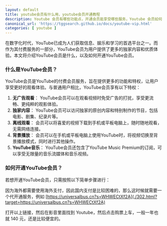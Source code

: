 ```yaml
---
layout: default
title: youtube会员有什么用，youtube会员开通教程
description: Youtube 会员有哪些功能点，开通会员能享受哪些服务，Youtube 会员如何开通，youtube会员开通的教程。
canonical_url: 'https://tggsearch.github.io/docs/youtube-vip.html'
categories: [ youtube ]
---
```

在数字化时代，YouTube已成为人们获取信息、娱乐和学习的首选平台之一。而作为其付费服务的一部分，YouTube会员为用户提供了更多的独家内容和优质体验。本文将介绍YouTube会员是什么，以及如何开通YouTube会员。

### 什么是YouTube会员？
YouTube会员是YouTube的付费会员服务，旨在提供更多的功能和特权，让用户享受更好的观看体验。与普通用户相比，YouTube会员享有以下特权：

1. **无广告观看**： YouTube会员可以在观看视频时免受广告的打扰，享受更流畅、更纯粹的观影体验。
2. **独家内容**： YouTube会员可以访问独家的原创内容和特别制作的节目，包括电影、剧集、纪录片等。
3. **离线观看**： 会员可以将喜爱的视频下载到手机或平板电脑上，随时随地观看，无需网络连接。
4. **背景播放**： 会员可以在手机或平板电脑上使用YouTube时，将视频切换至背景播放模式，同时进行其他操作。
5. **YouTube音乐**： YouTube会员还包含了YouTube Music Premium的订阅，可以享受无限量的音乐流媒体和音乐视频。

### 如何开通YouTube会员？
若想开通YouTube会员，只需按照以下简单步骤进行：

因为海外都需要使用海外支付，因此国内支付是比较困难的，那么这时候就需要一个代开通服务，例如 [https://universalbus.cn?s=WHWECtXf2A](./302.html?target=https://universalbus.cn?s=WHWECtXf2A)

打开以上链接，然后在影音里面找到 Youtube，然后点击购票上车，一般一年也就 140 元，还是比较便宜的。